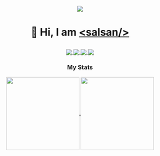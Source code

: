 
<p align="center"> 
 <a href="https://github.com/salsan/salsan/assets/111319/32ed1f7a-6e8c-415d-99f5-92d5bce556bb">
   <img align="center" src="https://github.com/salsan/salsan/assets/111319/32ed1f7a-6e8c-415d-99f5-92d5bce556bb" />
 </a>
</p>

#  <p align="center">👋 Hi, I am [&lt;salsan/&gt;](https://salsan.dev/) </p> #
<p align="center"> 
  <a href="https://github.com/salsan?tab=followers">
   <img align="center" src="https://img.shields.io/github/followers/salsan?style=for-the-badge&logo=github&labelColor=000&color=white" />
 </a>
 <a href="https://stackoverflow.com/users/1501286/salsan">
   <img align="center" src="https://img.shields.io/stackexchange/stackoverflow/r/1501286?style=for-the-badge&logo=stackoverflow&labelColor=000&color=white&link=https%3A%2F%2Fstackoverflow.com%2Fusers%2F1501286%2Fsalsan" />
 </a>
  <a href="https://github.com/salsan">
    <img align="center" src="https://img.shields.io/github/stars/salsan?style=for-the-badge&logo=github&labelColor=000&color=white" />
  </a>
<a href="https://www.npmjs.com/package/salsan">
 <img align="center" src="https://img.shields.io/npm-stat/dm/salsan?style=for-the-badge&logo=npm&labelColor=000&color=white" />
  </a> 
</p>



### <h3 align="center"> My Stats  </h3>
 <p align="center"> 
<a href="https://github.com/salsan">
  <img height=200 align="center" src="https://github-readme-stats.vercel.app/api?username=salsan&show_icons=true&theme=graywhite&rank_icon=default" />
</a>
<a href="https://github.com/salsan">
  <img height=200 align="center" src="https://github-readme-stats.vercel.app/api/top-langs/?username=salsan&langs_count=10&layout=donut&card_width=320" />
</a>
</p> 


<!--
**salsan/salsan** is a ✨ _special_ ✨ repository because its `README.md` (this file) appears on your GitHub profile.
### Hi there 👋
Here are some ideas to get you started:

- 🔭 I’m currently working on ...
- 🌱 I’m currently learning ...
- 👯 I’m looking to collaborate on ...
- 🤔 I’m looking for help with ...
- 💬 Ask me about ...
- 📫 How to reach me: ...
- 😄 Pronouns: ...
- ⚡ Fun fact: ...
-->
